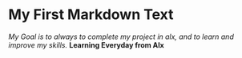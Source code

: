 # My First Markdown Text
*My Goal is to always to complete my project in alx, and to learn and improve my skills.*
**Learning Everyday from Alx**
